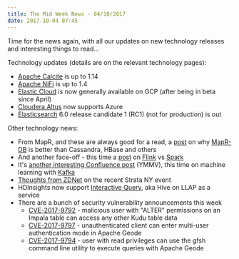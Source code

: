 ```yaml
---
title: The Mid Week News - 04/10/2017
date: 2017-10-04 07:45
---
```

Time for the news again, with all our updates on new technology releases and interesting things to read...
<!--more-->

Technology updates (details are on the relevant technology pages):

* [Apache Calcite](/technologies/apache-calcite/) is up to 1.14
* [Apache NiFi](/technologies/apache-nifi/) is up to 1.4
* [Elastic Cloud](/technologies/elastic-cloud/) is now generally available on GCP (after being in beta since April)
* [Cloudera Altus](/technologies/cloudera-altus/) now supports Azure
* [Elasticsearch](/technologies/elasticsearch/) 6.0 release candidate 1 (RC1) (not for production) is out

Other technology news:

* From MapR, and these are always good for a read, a [post](https://mapr.com/blog/database-comparison-an-in-depth-look-at-mapr-db/) on why [MapR-DB](/technologies/mapr-file-system/mapr-db/) is better than Cassandra, HBase and others
* And another face-off - this time a [post](https://brewing.codes/2017/09/25/flink-vs-spark/) on [Flink](/technologies/apache-flink/) vs [Spark](/technologies/apache-spark/)
* It's [another interesting Confluence post](https://www.confluent.io/blog/build-deploy-scalable-machine-learning-production-apache-kafka/) (YMMV), this time on machine learning with [Kafka](/technologies/apache-kafka/)
* [Thoughts from ZDNet](http://www.zdnet.com/article/strata-nyc-2017-to-hadoop-go-jump-in-a-data-lake/) on the recent Strata NY event
* HDInsights now support [Interactive Query](https://azure.microsoft.com/en-us/blog/general-availability-of-hdinsight-interactive-query-blazing-fast-data-warehouse-style-queries-on-hyper-scale-data-2/), aka Hive on LLAP as a service
* There are a bunch of security vulnerability announcements this week
  * [CVE-2017-9792](http://cve.mitre.org/cgi-bin/cvename.cgi?name=CVE-2017-9792) - malicious user with "ALTER" permissions on an Impala table can access any other Kudu table data
  * [CVE-2017-9797](https://cve.mitre.org/cgi-bin/cvename.cgi?name=CVE-2017-9797) - unauthenticated client can enter multi-user authentication mode in Apache Geode
  * [CVE-2017-9794](http://cve.mitre.org/cgi-bin/cvename.cgi?name=CVE-2017-9794) - user with read privileges can use the gfsh command line utility to execute queries with Apache Geode